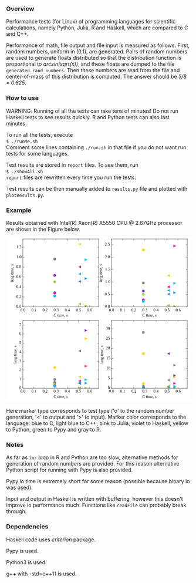 ### Overview

Performance tests (for Linux) of programming languages for scientific
calculations, namely Python, Julia, R and Haskell, which are compared to C and
C++.

Performance of math, file output and file input is measured as follows.  First,
random numbers, uniform in (0,1), are generated.  Pairs of random numbers are
used to generate floats distributed so that the distribution function is
proportional to *arcsin(sqrt(x))*, and these floats are dumped to the file
`generated_rand_numbers`. Then these numbers are read from the file and
center-of-mass of this distribution is computed. The answer should be *5/8 =
0.625*.

### How to use

WARNING: Running of all the tests can take tens of minutes! Do not run Haskell
tests to see results quickly. R and Python tests can also last minutes.

To run all the tests, execute  
`$ ./runMe.sh`  
Comment some lines containing `./run.sh` in that file if you do not want run
tests for some languages.

Test results are stored in `report` files. To see them, run  
`$ ./showAll.sh`  
`report` files are rewritten every time you run the tests.

Test results can be then manually added to `results.py` file and plotted with
`plotResults.py`.

### Example

Results obtained with Intel(R) Xeon(R) X5550 CPU @ 2.67GHz processor are shown
in the Figure below.

![results.png](results.png)

Here marker type corresponds to test type ('o' to the random number generation,
'<' to output and '>' to input). Marker color corresponds to the language: blue
to C, light blue to C++, pink to Julia, violet to Haskell, yellow to Python,
green to Pypy and gray to R.

### Notes

As far as `for` loop in R and Python are too slow, alternative methods for
generation of random numbers are provided.  For this reason  alternative Python
script for running with Pypy is also provided.

Pypy io time is extremely short for some reason (possible because binary io was
used).

Input and output in Haskell is written with buffering, however this doesn't
improve io performance much.  Functions like `readFile` can probably break
through.

### Dependencies

Haskell code uses *criterion* package.

Pypy is used.

Python3 is used.

g++ with -std=c++11 is used.
